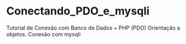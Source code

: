 # Conectando_PDO_e_mysqli
Tutorial de Conexão com Banco de Dados + PHP (PDO) Orientação a objetos. Conexão com mysqli
